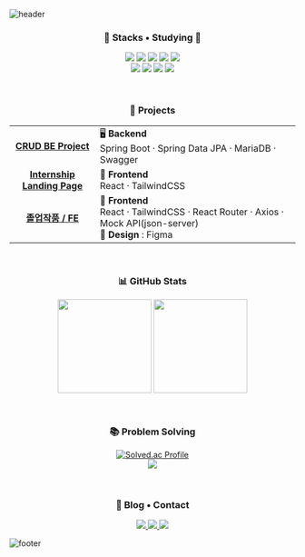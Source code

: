 <!-- 헤더 물결 (파스텔톤: 노랑~핑크~하늘색 그라데이션) -->
![header](https://capsule-render.vercel.app/api?type=waving&color=gradient&customColorList=2,3,4&height=180&section=header&text=Yanghewon&fontSize=42&fontAlign=50&fontAlignY=32)

<!-- 섹션: Stacks • Studying -->
<h3 align="center">🔧 Stacks • Studying 🔧</h3>

<p align="center">
  <!-- Frontend -->
  <img src="https://img.shields.io/badge/React-61DAFB?logo=react&logoColor=000" />
  <img src="https://img.shields.io/badge/TailwindCSS-06B6D4?logo=tailwindcss&logoColor=fff" />
  <img src="https://img.shields.io/badge/JavaScript-F7DF1E?logo=javascript&logoColor=000" />
  <img src="https://img.shields.io/badge/HTML5-E34F26?logo=html5&logoColor=fff" />
  <img src="https://img.shields.io/badge/CSS3-1572B6?logo=css3&logoColor=fff" />
  <br/>
  <!-- Backend -->
  <img src="https://img.shields.io/badge/Spring%20Boot-6DB33F?logo=springboot&logoColor=fff" />
  <img src="https://img.shields.io/badge/Spring%20Data%20JPA-6DB33F?logo=spring&logoColor=fff" />
  <img src="https://img.shields.io/badge/MariaDB-003545?logo=mariadb&logoColor=fff" />
  <img src="https://img.shields.io/badge/Swagger-85EA2D?logo=swagger&logoColor=000" />
</p>

<br/>

<!-- 섹션: Projects -->
<h3 align="center">📂 Projects</h3>

<p align="center">
  <table>
    <tr>
      <td width="30%" align="center"><b><a href="https://github.com/kymokim/OAuth_Forum">CRUD BE Project</a></b></td>
      <td>
        🖥 <b>Backend</b><br/>
        Spring Boot · Spring Data JPA · MariaDB · Swagger
      </td>
    </tr>
    <tr>
      <td align="center"><b><a href="https://github.com/aidenjangkkj/Meta.git">Internship Landing Page</a></b></td>
      <td>
        🎨 <b>Frontend</b><br/>
        React · TailwindCSS
      </td>
    </tr>
    <tr>
      <td align="center"><b><a href="https://github.com/Yanghewon/MockView.git">졸업작품 / FE</a></b></td>
      <td>
        🎯 <b>Frontend</b><br/>
        React · TailwindCSS · React Router · Axios · Mock API(json-server)<br/>
        📐 <b>Design</b> : Figma
      </td>
    </tr>
  </table>
</p>

<br/>

<!-- 섹션: GitHub Stats -->
<h3 align="center">📊 GitHub Stats</h3>

<p align="center">
  <img height="165" src="https://github-readme-stats.vercel.app/api?username=Yanghewon&show_icons=true&hide_title=true&hide_border=true" />
  <img height="165" src="https://github-readme-stats.vercel.app/api/top-langs/?username=Yanghewon&layout=compact&hide_border=true" />
</p>

<br/>

<!-- 섹션: Problem Solving -->
<h3 align="center">📚 Problem Solving</h3>

<p align="center">
  <a href="https://solved.ac/profile/puaie01">
    <img src="http://mazassumnida.wtf/api/v2/generate_badge?boj=puaie01" alt="Solved.ac Profile"/>
  </a>
  <br/>
  <a href="https://www.acmicpc.net/user/puaie01">
    <img src="https://mazandi.herokuapp.com/api?handle=puaie01&theme=warm"/>
  </a>
</p>

<br/>

<!-- 섹션: Blog • Contact -->
<h3 align="center">🔗 Blog • Contact</h3>

<p align="center">
  <a href="https://god-newbie.tistory.com/manage">
    <img src="https://img.shields.io/badge/Tistory-Blog-000000?logo=tistory&logoColor=white"/>
  </a>
  <a href="mailto:hewon8883@naver.com">
    <img src="https://img.shields.io/badge/Naver%20Mail-hewon8883@naver.com-03C75A?logo=naver&logoColor=white"/>
  </a>
  <a href="https://github.com/Yanghewon">
    <img src="https://img.shields.io/badge/GitHub-Yanghewon-181717?logo=github&logoColor=white"/>
  </a>
</p>

<!-- 푸터 물결 (파스텔톤: 노랑~핑크~하늘색 그라데이션) -->
![footer](https://capsule-render.vercel.app/api?type=waving&color=gradient&customColorList=2,3,4&height=120&section=footer)
